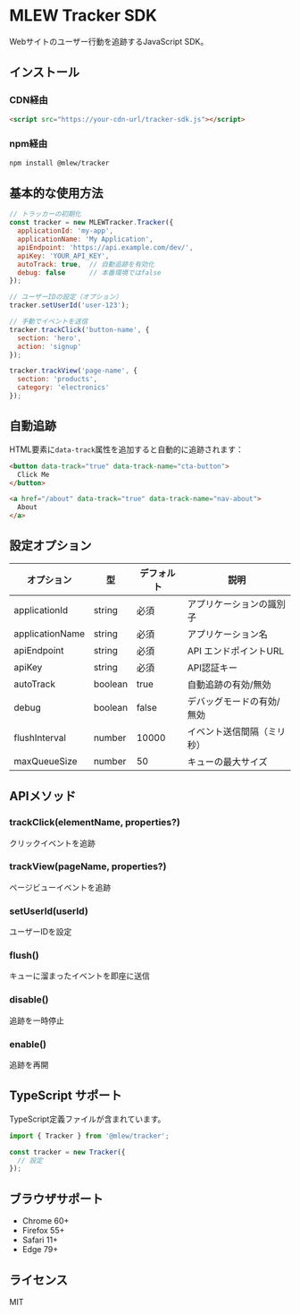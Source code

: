 # MLEW Tracker SDK

Webサイトのユーザー行動を追跡するJavaScript SDK。

## インストール

### CDN経由

```html
<script src="https://your-cdn-url/tracker-sdk.js"></script>
```

### npm経由

```bash
npm install @mlew/tracker
```

## 基本的な使用方法

```javascript
// トラッカーの初期化
const tracker = new MLEWTracker.Tracker({
  applicationId: 'my-app',
  applicationName: 'My Application',
  apiEndpoint: 'https://api.example.com/dev/',
  apiKey: 'YOUR_API_KEY',
  autoTrack: true,  // 自動追跡を有効化
  debug: false      // 本番環境ではfalse
});

// ユーザーIDの設定（オプション）
tracker.setUserId('user-123');

// 手動でイベントを送信
tracker.trackClick('button-name', {
  section: 'hero',
  action: 'signup'
});

tracker.trackView('page-name', {
  section: 'products',
  category: 'electronics'
});
```

## 自動追跡

HTML要素に`data-track`属性を追加すると自動的に追跡されます：

```html
<button data-track="true" data-track-name="cta-button">
  Click Me
</button>

<a href="/about" data-track="true" data-track-name="nav-about">
  About
</a>
```

## 設定オプション

| オプション | 型 | デフォルト | 説明 |
|-----------|-----|-----------|------|
| applicationId | string | 必須 | アプリケーションの識別子 |
| applicationName | string | 必須 | アプリケーション名 |
| apiEndpoint | string | 必須 | API エンドポイントURL |
| apiKey | string | 必須 | API認証キー |
| autoTrack | boolean | true | 自動追跡の有効/無効 |
| debug | boolean | false | デバッグモードの有効/無効 |
| flushInterval | number | 10000 | イベント送信間隔（ミリ秒） |
| maxQueueSize | number | 50 | キューの最大サイズ |

## APIメソッド

### trackClick(elementName, properties?)
クリックイベントを追跡

### trackView(pageName, properties?)
ページビューイベントを追跡

### setUserId(userId)
ユーザーIDを設定

### flush()
キューに溜まったイベントを即座に送信

### disable()
追跡を一時停止

### enable()
追跡を再開

## TypeScript サポート

TypeScript定義ファイルが含まれています。

```typescript
import { Tracker } from '@mlew/tracker';

const tracker = new Tracker({
  // 設定
});
```

## ブラウザサポート

- Chrome 60+
- Firefox 55+
- Safari 11+
- Edge 79+

## ライセンス

MIT